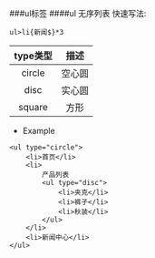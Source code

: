 ###ul标签
####ul 无序列表
快速写法:
```
ul>li{新闻$}*3
```

|type类型|描述|
|:-:|:-:|
|circle|空心圆|
|disc|实心圆|
|square|方形|

- Example
```
<ul type="circle">
	<li>首页</li>
	<li>
		产品列表
		<ul type="disc">
			<li>夹克</li>
			<li>裤子</li>
			<li>秋装</li>
		</ul>
	</li>
	<li>新闻中心</li>
</ul>
```